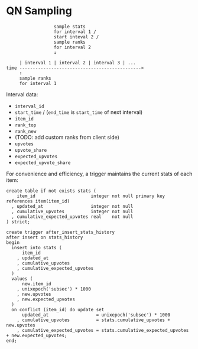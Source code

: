 # QN Sampling

```
                  sample stats
                  for interval 1 /
                  start inteval 2 /
                  sample ranks
                  for interval 2
                  ↓

     | interval 1 | interval 2 | interval 3 | ...
time ---------------------------------------------->
     ↑
     sample ranks
     for interval 1
```

Interval data:

- `interval_id`
- `start_time` / (`end_time` is `start_time` of next interval)
- `item_id`
- `rank_top`
- `rank_new`
- (TODO: add custom ranks from client side)
- `upvotes`
- `upvote_share`
- `expected_upvotes`
- `expected_upvote_share`

For convenience and efficiency, a trigger maintains the current stats of each item:

```
create table if not exists stats (
    item_id                     integer not null primary key references item(item_id)
  , updated_at                  integer not null
  , cumulative_upvotes          integer not null
  , cumulative_expected_upvotes real    not null
) strict;

create trigger after_insert_stats_history
after insert on stats_history
begin
  insert into stats (
      item_id
    , updated_at
    , cumulative_upvotes
    , cumulative_expected_upvotes
  )
  values (
      new.item_id
    , unixepoch('subsec') * 1000
    , new.upvotes
    , new.expected_upvotes
  )
  on conflict (item_id) do update set
      updated_at                  = unixepoch('subsec') * 1000
    , cumulative_upvotes          = stats.cumulative_upvotes + new.upvotes
    , cumulative_expected_upvotes = stats.cumulative_expected_upvotes + new.expected_upvotes;
end;
```
